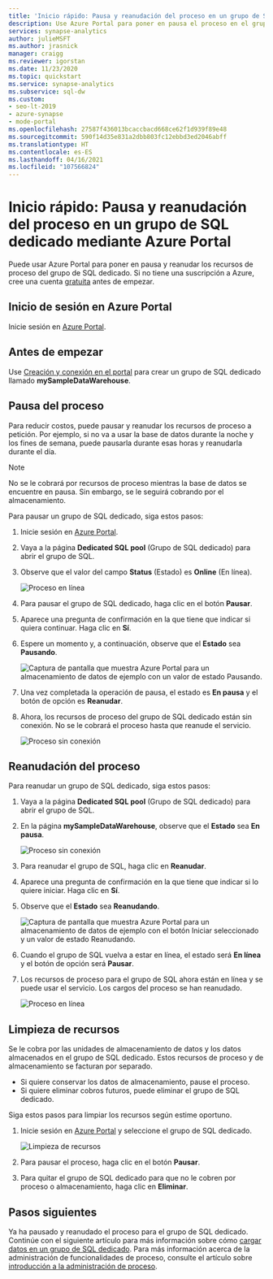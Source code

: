 ```yaml
---
title: 'Inicio rápido: Pausa y reanudación del proceso en un grupo de SQL dedicado mediante Azure Portal'
description: Use Azure Portal para poner en pausa el proceso en el grupo de SQL dedicado para ahorrar costos. Reanude el proceso cuando esté listo para usar el almacenamiento de datos.
services: synapse-analytics
author: julieMSFT
ms.author: jrasnick
manager: craigg
ms.reviewer: igorstan
ms.date: 11/23/2020
ms.topic: quickstart
ms.service: synapse-analytics
ms.subservice: sql-dw
ms.custom:
- seo-lt-2019
- azure-synapse
- mode-portal
ms.openlocfilehash: 27587f436013bcaccbacd668ce62f1d939f89e48
ms.sourcegitcommit: 590f14d35e831a2dbb803fc12ebbd3ed2046abff
ms.translationtype: HT
ms.contentlocale: es-ES
ms.lasthandoff: 04/16/2021
ms.locfileid: "107566824"
---
```

# <a name="quickstart-pause-and-resume-compute-in-dedicated-sql-pool-via-the-azure-portal"></a>Inicio rápido: Pausa y reanudación del proceso en un grupo de SQL dedicado mediante Azure Portal

Puede usar Azure Portal para poner en pausa y reanudar los recursos de proceso del grupo de SQL dedicado. Si no tiene una suscripción a Azure, cree una cuenta [gratuita](https://azure.microsoft.com/free/) antes de empezar.

## <a name="sign-in-to-the-azure-portal"></a>Inicio de sesión en Azure Portal

Inicie sesión en [Azure Portal](https://portal.azure.com/).

## <a name="before-you-begin"></a>Antes de empezar

Use [Creación y conexión en el portal](../quickstart-create-sql-pool-portal.md) para crear un grupo de SQL dedicado llamado **mySampleDataWarehouse**. 

## <a name="pause-compute"></a>Pausa del proceso

Para reducir costos, puede pausar y reanudar los recursos de proceso a petición. Por ejemplo, si no va a usar la base de datos durante la noche y los fines de semana, puede pausarla durante esas horas y reanudarla durante el día.
 
>[!NOTE]
>No se le cobrará por recursos de proceso mientras la base de datos se encuentre en pausa. Sin embargo, se le seguirá cobrando por el almacenamiento. 

Para pausar un grupo de SQL dedicado, siga estos pasos:

1. Inicie sesión en [Azure Portal](https://portal.azure.com/).
2. Vaya a la página **Dedicated SQL pool** (Grupo de SQL dedicado) para abrir el grupo de SQL. 
3. Observe que el valor del campo **Status** (Estado) es **Online** (En línea).

    ![Proceso en línea](././media/pause-and-resume-compute-portal/compute-online.png)

4. Para pausar el grupo de SQL dedicado, haga clic en el botón **Pausar**. 
5. Aparece una pregunta de confirmación en la que tiene que indicar si quiera continuar. Haga clic en **Sí**.
6. Espere un momento y, a continuación, observe que el **Estado** sea **Pausando**.

    ![Captura de pantalla que muestra Azure Portal para un almacenamiento de datos de ejemplo con un valor de estado Pausando.](./media/pause-and-resume-compute-portal/pausing.png)

7. Una vez completada la operación de pausa, el estado es **En pausa** y el botón de opción es **Reanudar**.
8. Ahora, los recursos de proceso del grupo de SQL dedicado están sin conexión. No se le cobrará el proceso hasta que reanude el servicio.

    ![Proceso sin conexión](././media/pause-and-resume-compute-portal/compute-offline.png)


## <a name="resume-compute"></a>Reanudación del proceso

Para reanudar un grupo de SQL dedicado, siga estos pasos:

1. Vaya a la página **Dedicated SQL pool** (Grupo de SQL dedicado) para abrir el grupo de SQL.
3. En la página **mySampleDataWarehouse**, observe que el **Estado** sea **En pausa**.

    ![Proceso sin conexión](././media/pause-and-resume-compute-portal/compute-offline.png)

1. Para reanudar el grupo de SQL, haga clic en **Reanudar**. 
1. Aparece una pregunta de confirmación en la que tiene que indicar si lo quiere iniciar. Haga clic en **Sí**.
1. Observe que el **Estado** sea **Reanudando**.

    ![Captura de pantalla que muestra Azure Portal para un almacenamiento de datos de ejemplo con el botón Iniciar seleccionado y un valor de estado Reanudando.](./media/pause-and-resume-compute-portal/resuming.png)

1. Cuando el grupo de SQL vuelva a estar en línea, el estado será **En línea** y el botón de opción será **Pausar**.
1. Los recursos de proceso para el grupo de SQL ahora están en línea y se puede usar el servicio. Los cargos del proceso se han reanudado.

    ![Proceso en línea](././media/pause-and-resume-compute-portal/compute-online.png)

## <a name="clean-up-resources"></a>Limpieza de recursos

Se le cobra por las unidades de almacenamiento de datos y los datos almacenados en el grupo de SQL dedicado. Estos recursos de proceso y de almacenamiento se facturan por separado. 

- Si quiere conservar los datos de almacenamiento, pause el proceso.
- Si quiere eliminar cobros futuros, puede eliminar el grupo de SQL dedicado. 

Siga estos pasos para limpiar los recursos según estime oportuno.

1. Inicie sesión en [Azure Portal](https://portal.azure.com) y seleccione el grupo de SQL dedicado.

    ![Limpieza de recursos](./media/pause-and-resume-compute-portal/clean-up-resources.png)

1. Para pausar el proceso, haga clic en el botón **Pausar**. 

1. Para quitar el grupo de SQL dedicado para que no le cobren por proceso o almacenamiento, haga clic en **Eliminar**.



## <a name="next-steps"></a>Pasos siguientes

Ya ha pausado y reanudado el proceso para el grupo de SQL dedicado. Continúe con el siguiente artículo para más información sobre cómo [cargar datos en un grupo de SQL dedicado](./load-data-from-azure-blob-storage-using-copy.md). Para más información acerca de la administración de funcionalidades de proceso, consulte el artículo sobre [introducción a la administración de proceso](sql-data-warehouse-manage-compute-overview.md).

